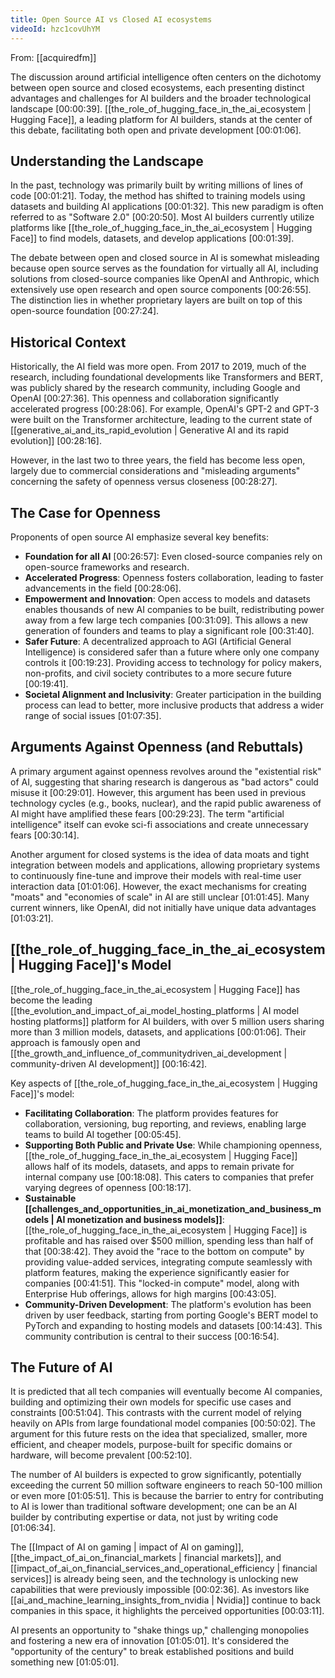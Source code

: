 ```yaml
---
title: Open Source AI vs Closed AI ecosystems
videoId: hzc1covUhYM
---
```


From: [[acquiredfm]] <br/> 

The discussion around artificial intelligence often centers on the dichotomy between open source and closed ecosystems, each presenting distinct advantages and challenges for AI builders and the broader technological landscape <a class="yt-timestamp" data-t="00:00:39">[00:00:39]</a>. [[the_role_of_hugging_face_in_the_ai_ecosystem | Hugging Face]], a leading platform for AI builders, stands at the center of this debate, facilitating both open and private development <a class="yt-timestamp" data-t="00:01:06">[00:01:06]</a>.

## Understanding the Landscape

In the past, technology was primarily built by writing millions of lines of code <a class="yt-timestamp" data-t="00:01:21">[00:01:21]</a>. Today, the method has shifted to training models using datasets and building AI applications <a class="yt-timestamp" data-t="00:01:32">[00:01:32]</a>. This new paradigm is often referred to as "Software 2.0" <a class="yt-timestamp" data-t="00:20:50">[00:20:50]</a>. Most AI builders currently utilize platforms like [[the_role_of_hugging_face_in_the_ai_ecosystem | Hugging Face]] to find models, datasets, and develop applications <a class="yt-timestamp" data-t="00:01:39">[00:01:39]</a>.

The debate between open and closed source in AI is somewhat misleading because open source serves as the foundation for virtually all AI, including solutions from closed-source companies like OpenAI and Anthropic, which extensively use open research and open source components <a class="yt-timestamp" data-t="00:26:55">[00:26:55]</a>. The distinction lies in whether proprietary layers are built on top of this open-source foundation <a class="yt-timestamp" data-t="00:27:24">[00:27:24]</a>.

## Historical Context

Historically, the AI field was more open. From 2017 to 2019, much of the research, including foundational developments like Transformers and BERT, was publicly shared by the research community, including Google and OpenAI <a class="yt-timestamp" data-t="00:27:36">[00:27:36]</a>. This openness and collaboration significantly accelerated progress <a class="yt-timestamp" data-t="00:28:06">[00:28:06]</a>. For example, OpenAI's GPT-2 and GPT-3 were built on the Transformer architecture, leading to the current state of [[generative_ai_and_its_rapid_evolution | Generative AI and its rapid evolution]] <a class="yt-timestamp" data-t="00:28:16">[00:28:16]</a>.

However, in the last two to three years, the field has become less open, largely due to commercial considerations and "misleading arguments" concerning the safety of openness versus closeness <a class="yt-timestamp" data-t="00:28:27">[00:28:27]</a>.

## The Case for Openness

Proponents of open source AI emphasize several key benefits:

*   **Foundation for all AI** <a class="yt-timestamp" data-t="00:26:57">[00:26:57]</a>: Even closed-source companies rely on open-source frameworks and research.
*   **Accelerated Progress**: Openness fosters collaboration, leading to faster advancements in the field <a class="yt-timestamp" data-t="00:28:06">[00:28:06]</a>.
*   **Empowerment and Innovation**: Open access to models and datasets enables thousands of new AI companies to be built, redistributing power away from a few large tech companies <a class="yt-timestamp" data-t="00:31:09">[00:31:09]</a>. This allows a new generation of founders and teams to play a significant role <a class="yt-timestamp" data-t="00:31:40">[00:31:40]</a>.
*   **Safer Future**: A decentralized approach to AGI (Artificial General Intelligence) is considered safer than a future where only one company controls it <a class="yt-timestamp" data-t="00:19:23">[00:19:23]</a>. Providing access to technology for policy makers, non-profits, and civil society contributes to a more secure future <a class="yt-timestamp" data-t="00:19:41">[00:19:41]</a>.
*   **Societal Alignment and Inclusivity**: Greater participation in the building process can lead to better, more inclusive products that address a wider range of social issues <a class="yt-timestamp" data-t="01:07:35">[01:07:35]</a>.

## Arguments Against Openness (and Rebuttals)

A primary argument against openness revolves around the "existential risk" of AI, suggesting that sharing research is dangerous as "bad actors" could misuse it <a class="yt-timestamp" data-t="00:29:01">[00:29:01]</a>. However, this argument has been used in previous technology cycles (e.g., books, nuclear), and the rapid public awareness of AI might have amplified these fears <a class="yt-timestamp" data-t="00:29:23">[00:29:23]</a>. The term "artificial intelligence" itself can evoke sci-fi associations and create unnecessary fears <a class="yt-timestamp" data-t="00:30:14">[00:30:14]</a>.

Another argument for closed systems is the idea of data moats and tight integration between models and applications, allowing proprietary systems to continuously fine-tune and improve their models with real-time user interaction data <a class="yt-timestamp" data-t="01:01:06">[01:01:06]</a>. However, the exact mechanisms for creating "moats" and "economies of scale" in AI are still unclear <a class="yt-timestamp" data-t="01:01:45">[01:01:45]</a>. Many current winners, like OpenAI, did not initially have unique data advantages <a class="yt-timestamp" data-t="01:03:21">[01:03:21]</a>.

## [[the_role_of_hugging_face_in_the_ai_ecosystem | Hugging Face]]'s Model

[[the_role_of_hugging_face_in_the_ai_ecosystem | Hugging Face]] has become the leading [[the_evolution_and_impact_of_ai_model_hosting_platforms | AI model hosting platforms]] platform for AI builders, with over 5 million users sharing more than 3 million models, datasets, and applications <a class="yt-timestamp" data-t="00:01:06">[00:01:06]</a>. Their approach is famously open and [[the_growth_and_influence_of_communitydriven_ai_development | community-driven AI development]] <a class="yt-timestamp" data-t="00:16:42">[00:16:42]</a>.

Key aspects of [[the_role_of_hugging_face_in_the_ai_ecosystem | Hugging Face]]'s model:
*   **Facilitating Collaboration**: The platform provides features for collaboration, versioning, bug reporting, and reviews, enabling large teams to build AI together <a class="yt-timestamp" data-t="00:05:45">[00:05:45]</a>.
*   **Supporting Both Public and Private Use**: While championing openness, [[the_role_of_hugging_face_in_the_ai_ecosystem | Hugging Face]] allows half of its models, datasets, and apps to remain private for internal company use <a class="yt-timestamp" data-t="00:18:08">[00:18:08]</a>. This caters to companies that prefer varying degrees of openness <a class="yt-timestamp" data-t="00:18:17">[00:18:17]</a>.
*   **Sustainable [[challenges_and_opportunities_in_ai_monetization_and_business_models | AI monetization and business models]]**: [[the_role_of_hugging_face_in_the_ai_ecosystem | Hugging Face]] is profitable and has raised over $500 million, spending less than half of that <a class="yt-timestamp" data-t="00:38:42">[00:38:42]</a>. They avoid the "race to the bottom on compute" by providing value-added services, integrating compute seamlessly with platform features, making the experience significantly easier for companies <a class="yt-timestamp" data-t="00:41:51">[00:41:51]</a>. This "locked-in compute" model, along with Enterprise Hub offerings, allows for high margins <a class="yt-timestamp" data-t="00:43:05">[00:43:05]</a>.
*   **Community-Driven Development**: The platform's evolution has been driven by user feedback, starting from porting Google's BERT model to PyTorch and expanding to hosting models and datasets <a class="yt-timestamp" data-t="00:14:43">[00:14:43]</a>. This community contribution is central to their success <a class="yt-timestamp" data-t="00:16:54">[00:16:54]</a>.

## The Future of AI

It is predicted that all tech companies will eventually become AI companies, building and optimizing their own models for specific use cases and constraints <a class="yt-timestamp" data-t="00:51:04">[00:51:04]</a>. This contrasts with the current model of relying heavily on APIs from large foundational model companies <a class="yt-timestamp" data-t="00:50:02">[00:50:02]</a>. The argument for this future rests on the idea that specialized, smaller, more efficient, and cheaper models, purpose-built for specific domains or hardware, will become prevalent <a class="yt-timestamp" data-t="00:52:10">[00:52:10]</a>.

The number of AI builders is expected to grow significantly, potentially exceeding the current 50 million software engineers to reach 50-100 million or even more <a class="yt-timestamp" data-t="01:05:51">[01:05:51]</a>. This is because the barrier to entry for contributing to AI is lower than traditional software development; one can be an AI builder by contributing expertise or data, not just by writing code <a class="yt-timestamp" data-t="01:06:34">[01:06:34]</a>.

The [[Impact of AI on gaming | impact of AI on gaming]], [[the_impact_of_ai_on_financial_markets | financial markets]], and [[impact_of_ai_on_financial_services_and_operational_efficiency | financial services]] is already being seen, and the technology is unlocking new capabilities that were previously impossible <a class="yt-timestamp" data-t="00:02:36">[00:02:36]</a>. As investors like [[ai_and_machine_learning_insights_from_nvidia | Nvidia]] continue to back companies in this space, it highlights the perceived opportunities <a class="yt-timestamp" data-t="00:03:11">[00:03:11]</a>.

AI presents an opportunity to "shake things up," challenging monopolies and fostering a new era of innovation <a class="yt-timestamp" data-t="01:05:01">[01:05:01]</a>. It's considered the "opportunity of the century" to break established positions and build something new <a class="yt-timestamp" data-t="01:05:01">[01:05:01]</a>.